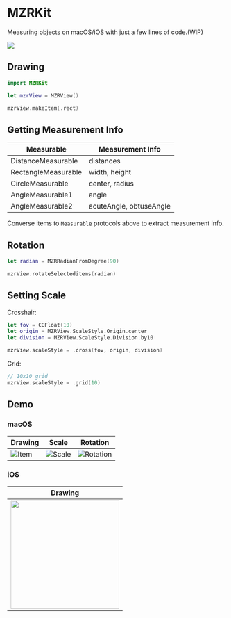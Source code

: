 # MZRKit

Measuring objects on macOS/iOS with just a few lines of code.(WIP)

<img src="https://github.com/scchnxx/MZRKit/blob/master/etc/Example.png" />


## Drawing

```swift
import MZRKit

let mzrView = MZRView()

mzrView.makeItem(.rect)
```

## Getting Measurement Info

|Measurable          |Measurement Info       |
|--------------------|-----------------------|
|DistanceMeasurable  |distances              |
|RectangleMeasurable |width, height          |
|CircleMeasurable    |center, radius         |
|AngleMeasurable1    |angle                  |
|AngleMeasurable2    |acuteAngle, obtuseAngle|

Converse items to `Measurable` protocols above to extract measurement info.

## Rotation

```swift
let radian = MZRRadianFromDegree(90)

mzrView.rotateSelecteditems(radian)
```

## Setting Scale

Crosshair:
```swift
let fov = CGFloat(10)
let origin = MZRView.ScaleStyle.Origin.center
let division = MZRView.ScaleStyle.Division.by10

mzrView.scaleStyle = .cross(fov, origin, division)
```

Grid:
```swift
// 10x10 grid
mzrView.scaleStyle = .grid(10)
```

## Demo

### macOS

|Drawing|Scale|Rotation|
|-|-|-|
|![Item](https://github.com/scchnxx/MZRKit/blob/master/etc/Item.gif)|![Scale](https://github.com/scchnxx/MZRKit/blob/master/etc/Scale.gif)|![Rotation](https://github.com/scchnxx/MZRKit/blob/master/etc/Rotation.gif)|

### iOS

|Drawing|
|-|
|<img src="https://github.com/scchnxx/MZRKit/blob/master/etc/Item%20iOS.gif" width="250"/>|
